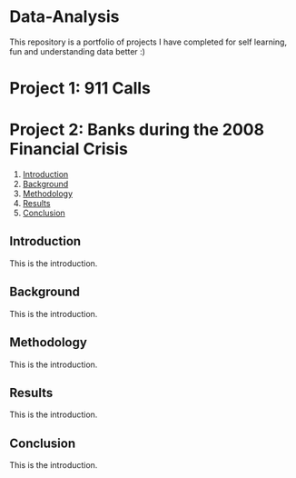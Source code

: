 # Data-Analysis
This repository is a portfolio of projects I have completed for self learning, fun and understanding data better :)

# Project 1: 911 Calls

# Project 2: Banks during the 2008 Financial Crisis

1. [Introduction](#introduction)
2. [Background](#background)
3. [Methodology](#methodology)
4. [Results](#results)
5. [Conclusion](#conclusion)


## Introduction
This is the introduction.

## Background
This is the introduction.

## Methodology
This is the introduction.

## Results
This is the introduction.

## Conclusion
This is the introduction.

